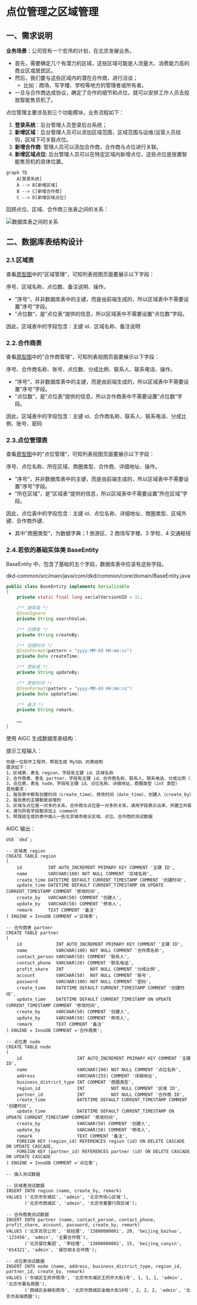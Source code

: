 # 点位管理之区域管理

## 一、需求说明

**业务场景**：公司现有一个宏伟的计划，在北京发展业务。

- 首先，需要确定几个有潜力的区域，这些区域可能是人流量大、消费能力高的商业区或居民区。
- 然后，我们要与这些区域内的潜在合作商，进行洽谈；
  - 比如：商场、写字楼、学校等地方的管理者或所有者。
- 一旦与合作商达成协议，确定了合作的细节和点位，就可以安排工作人员去投放智能售货机了。

点位管理主要涉及到三个功能模块，业务流程如下：

1. **登录系统**：后台管理人员登录后台系统；
2. **新增区域**：后台管理人员可以添加区域范围，区域范围与运维/运营人员挂钩，区域下可关联点位。
3. **新增合作商**: 管理人员可以添加合作商，合作商与点位进行关联。
4. **新增区域点位**: 后台管理人员可以在特定区域内新增点位，这些点位是放置智能售货机的具体位置。

```mermaid
graph TD
    A[登录系统] 
    A --> B[新增区域]
    B --> C[新增合作商]
    C --> D[新增区域点位]
```



回顾点位、区域、合作商三张表之间的关系：

![数据库表之间的关系](NodeAssets/帝可得数据库表关系说明.png)

## 二、数据库表结构设计

### 2.1.区域表

查看[原型图](https://codesign.qq.com/app/s/426304924036117)中的”区域管理“，可知列表视图页面要展示以下字段：

序号、区域名称、点位数、备注说明、操作。

- ”序号“，并非数据库表中的主键，而是由前端生成的，所以区域表中不需要设置”序号“字段。
- ”点位数“，是”点位表“提供的信息，所以区域表中不需要设置”点位数“字段。

因此，区域表中的字段包含：主键 id、区域名称、备注说明

### 2.2.合作商表

查看[原型图](https://codesign.qq.com/app/s/426304924036117)中的”合作商管理“，可知列表视图页面要展示以下字段：

序号、合作商名称、账号、点位数、分成比例、联系人、联系电话、操作。

- ”序号“，并非数据库表中的主键，而是由前端生成的，所以区域表中不需要设置”序号“字段。
- ”点位数“，是”点位表“提供的信息，所以合作商表中不需要设置”点位数“字段。

因此，区域表中的字段包含：主键 id、合作商名称、联系人、联系电话、分成比例、账号、密码

### 2.3.点位管理表

查看[原型图](https://codesign.qq.com/app/s/426304924036117)中的”点位管理“，可知列表视图页面要展示以下字段：

序号、点位名称、所在区域、商圈类型、合作商、详细地址、操作。

- ”序号“，并非数据库表中的主键，而是由前端生成的，所以区域表中不需要设置”序号“字段。
- ”所在区域“，是”区域表“提供的信息，所以区域表中不需要设置”所在区域“字段。

因此，点位表中的字段包含：主键 id、点位名称、详细地址、商圈类型、区域外键、合作商外键、

- 其中”商圈类型“，为数据字典；1 旅游区、2 商场写字楼、3 学校、4 交通枢纽

### 2.4.若依的基础实体类 BaseEntity

BaseEntity 中，包含了基础的五个字段，数据库表中应该有这些字段。

dkd-common/src/main/java/com/dkd/common/core/domain/BaseEntity.java

```java
public class BaseEntity implements Serializable
{
    private static final long serialVersionUID = 1L;

    /** 搜索值 */
    @JsonIgnore
    private String searchValue;

    /** 创建者 */
    private String createBy;

    /** 创建时间 */
    @JsonFormat(pattern = "yyyy-MM-dd HH:mm:ss")
    private Date createTime;

    /** 更新者 */
    private String updateBy;

    /** 更新时间 */
    @JsonFormat(pattern = "yyyy-MM-dd HH:mm:ss")
    private Date updateTime;

    /** 备注 */
    private String remark;
  
    ……
}
```

使用 AIGC 生成数据库表结构：

提示工程输入：

```markdown
你是一位软件工程师，帮我生成 MySQL 的表结构
需求如下：
1，区域表，表名 region，字段有主键 id、区域名称
2，合作商表，表名 partner，字段有主键 id、合作商名称、联系人、联系电话、分成比例（int 类型）、账号、密码
3，点位表，表名 node，字段有主键 id、点位名称、详细地址、商圈类型（int 类型）
其他要求：
1，每张表中都有创建时间（create_time）、修改时间（date_time）、创建人（create_by）、修改人（update_by）、备注（remark）这些字段
2，每张表的主键都是自增的
3，区域与点位是一对多的关系，合作商与点位是一对多的关系，请用字段表示出来，并建立外键约束
4，请为所有字段都添加上 comment
5，帮我给生成的表中插入一些北京城市相关区域、点位、合作商的测试数据
```

AIGC 输出：

```mysql
USE `dkd`;

-- 区域表 region
CREATE TABLE region
(
    id          INT AUTO_INCREMENT PRIMARY KEY COMMENT '主键 ID',
    name        VARCHAR(100) NOT NULL COMMENT '区域名称',
    create_time DATETIME DEFAULT CURRENT_TIMESTAMP COMMENT '创建时间',
    update_time DATETIME DEFAULT CURRENT_TIMESTAMP ON UPDATE CURRENT_TIMESTAMP COMMENT '修改时间',
    create_by   VARCHAR(50) COMMENT '创建人',
    update_by   VARCHAR(50) COMMENT '修改人',
    remark      TEXT COMMENT '备注'
) ENGINE = InnoDB COMMENT ='区域表';

-- 合作商表 partner
CREATE TABLE partner
(
    id             INT AUTO_INCREMENT PRIMARY KEY COMMENT '主键 ID',
    name           VARCHAR(100) NOT NULL COMMENT '合作商名称',
    contact_person VARCHAR(50) COMMENT '联系人',
    contact_phone  VARCHAR(20) COMMENT '联系电话',
    profit_share   INT          NOT NULL COMMENT '分成比例',
    account        VARCHAR(50)  NOT NULL COMMENT '账号',
    password       VARCHAR(100) NOT NULL COMMENT '密码',
    create_time    DATETIME DEFAULT CURRENT_TIMESTAMP COMMENT '创建时间',
    update_time    DATETIME DEFAULT CURRENT_TIMESTAMP ON UPDATE CURRENT_TIMESTAMP COMMENT '修改时间',
    create_by      VARCHAR(50) COMMENT '创建人',
    update_by      VARCHAR(50) COMMENT '修改人',
    remark         TEXT COMMENT '备注'
) ENGINE = InnoDB COMMENT ='合作商表';

-- 点位表 node
CREATE TABLE node
(
    id                     INT AUTO_INCREMENT PRIMARY KEY COMMENT '主键 ID',
    name                   VARCHAR(100) NOT NULL COMMENT '点位名称',
    address                VARCHAR(255) COMMENT '详细地址',
    business_district_type INT COMMENT '商圈类型',
    region_id              INT          NOT NULL COMMENT '区域 ID',
    partner_id             INT          NOT NULL COMMENT '合作商 ID',
    create_time            DATETIME DEFAULT CURRENT_TIMESTAMP COMMENT '创建时间',
    update_time            DATETIME DEFAULT CURRENT_TIMESTAMP ON UPDATE CURRENT_TIMESTAMP COMMENT '修改时间',
    create_by              VARCHAR(50) COMMENT '创建人',
    update_by              VARCHAR(50) COMMENT '修改人',
    remark                 TEXT COMMENT '备注',
    FOREIGN KEY (region_id) REFERENCES region (id) ON DELETE CASCADE ON UPDATE CASCADE,
    FOREIGN KEY (partner_id) REFERENCES partner (id) ON DELETE CASCADE ON UPDATE CASCADE
) ENGINE = InnoDB COMMENT ='点位表';

-- 插入测试数据

-- 区域表测试数据
INSERT INTO region (name, create_by, remark)
VALUES ('北京市东城区', 'admin', '北京市核心区域'),
       ('北京市西城区', 'admin', '北京市重要行政区域');

-- 合作商表测试数据
INSERT INTO partner (name, contact_person, contact_phone, profit_share, account, password, create_by, remark)
VALUES ('北京百货公司', '张经理', '13800000001', 20, 'beijing_baihuo', '123456', 'admin', '主要合作商'),
       ('北京餐饮集团', '李经理', '13800000002', 15, 'beijing_canyin', '654321', 'admin', '餐饮相关合作商');

-- 点位表测试数据
INSERT INTO node (name, address, business_district_type, region_id, partner_id, create_by, remark)
VALUES ('东城区王府井商场', '北京市东城区王府井大街1号', 1, 1, 1, 'admin', '北京市著名商圈'),
       ('西城区金融街商场', '北京市西城区金融大街10号', 2, 2, 2, 'admin', '北京市高端商圈');
```

